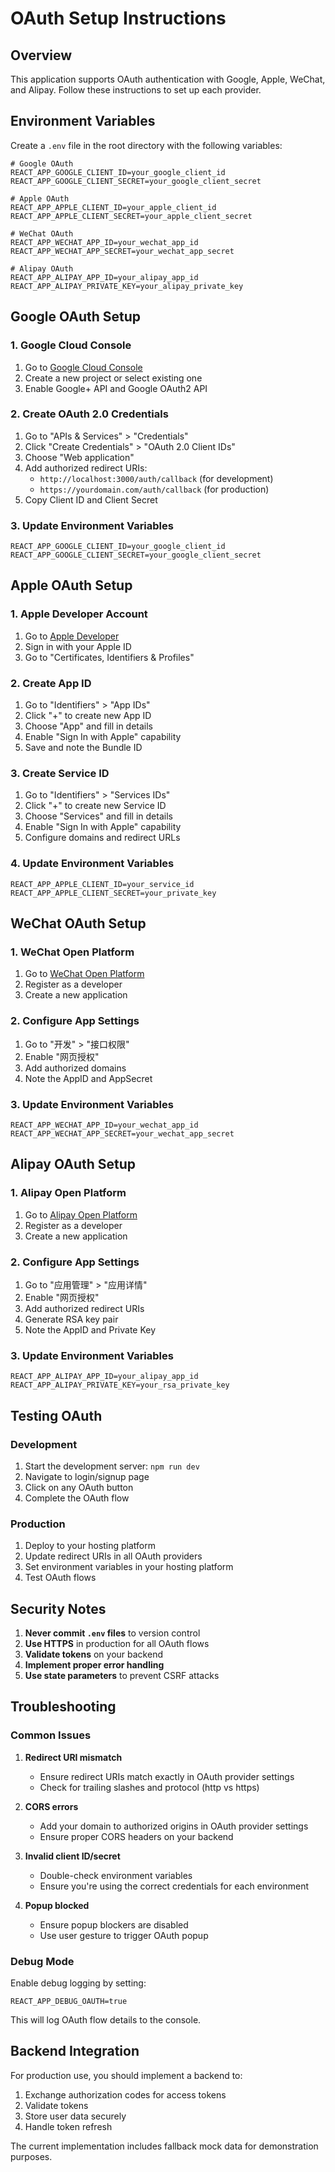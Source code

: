 # OAuth Setup Instructions

## Overview
This application supports OAuth authentication with Google, Apple, WeChat, and Alipay. Follow these instructions to set up each provider.

## Environment Variables
Create a `.env` file in the root directory with the following variables:

```env
# Google OAuth
REACT_APP_GOOGLE_CLIENT_ID=your_google_client_id
REACT_APP_GOOGLE_CLIENT_SECRET=your_google_client_secret

# Apple OAuth
REACT_APP_APPLE_CLIENT_ID=your_apple_client_id
REACT_APP_APPLE_CLIENT_SECRET=your_apple_client_secret

# WeChat OAuth
REACT_APP_WECHAT_APP_ID=your_wechat_app_id
REACT_APP_WECHAT_APP_SECRET=your_wechat_app_secret

# Alipay OAuth
REACT_APP_ALIPAY_APP_ID=your_alipay_app_id
REACT_APP_ALIPAY_PRIVATE_KEY=your_alipay_private_key
```

## Google OAuth Setup

### 1. Google Cloud Console
1. Go to [Google Cloud Console](https://console.cloud.google.com/)
2. Create a new project or select existing one
3. Enable Google+ API and Google OAuth2 API

### 2. Create OAuth 2.0 Credentials
1. Go to "APIs & Services" > "Credentials"
2. Click "Create Credentials" > "OAuth 2.0 Client IDs"
3. Choose "Web application"
4. Add authorized redirect URIs:
   - `http://localhost:3000/auth/callback` (for development)
   - `https://yourdomain.com/auth/callback` (for production)
5. Copy Client ID and Client Secret

### 3. Update Environment Variables
```env
REACT_APP_GOOGLE_CLIENT_ID=your_google_client_id
REACT_APP_GOOGLE_CLIENT_SECRET=your_google_client_secret
```

## Apple OAuth Setup

### 1. Apple Developer Account
1. Go to [Apple Developer](https://developer.apple.com/)
2. Sign in with your Apple ID
3. Go to "Certificates, Identifiers & Profiles"

### 2. Create App ID
1. Go to "Identifiers" > "App IDs"
2. Click "+" to create new App ID
3. Choose "App" and fill in details
4. Enable "Sign In with Apple" capability
5. Save and note the Bundle ID

### 3. Create Service ID
1. Go to "Identifiers" > "Services IDs"
2. Click "+" to create new Service ID
3. Choose "Services" and fill in details
4. Enable "Sign In with Apple" capability
5. Configure domains and redirect URLs

### 4. Update Environment Variables
```env
REACT_APP_APPLE_CLIENT_ID=your_service_id
REACT_APP_APPLE_CLIENT_SECRET=your_private_key
```

## WeChat OAuth Setup

### 1. WeChat Open Platform
1. Go to [WeChat Open Platform](https://open.weixin.qq.com/)
2. Register as a developer
3. Create a new application

### 2. Configure App Settings
1. Go to "开发" > "接口权限"
2. Enable "网页授权"
3. Add authorized domains
4. Note the AppID and AppSecret

### 3. Update Environment Variables
```env
REACT_APP_WECHAT_APP_ID=your_wechat_app_id
REACT_APP_WECHAT_APP_SECRET=your_wechat_app_secret
```

## Alipay OAuth Setup

### 1. Alipay Open Platform
1. Go to [Alipay Open Platform](https://open.alipay.com/)
2. Register as a developer
3. Create a new application

### 2. Configure App Settings
1. Go to "应用管理" > "应用详情"
2. Enable "网页授权"
3. Add authorized redirect URIs
4. Generate RSA key pair
5. Note the AppID and Private Key

### 3. Update Environment Variables
```env
REACT_APP_ALIPAY_APP_ID=your_alipay_app_id
REACT_APP_ALIPAY_PRIVATE_KEY=your_rsa_private_key
```

## Testing OAuth

### Development
1. Start the development server: `npm run dev`
2. Navigate to login/signup page
3. Click on any OAuth button
4. Complete the OAuth flow

### Production
1. Deploy to your hosting platform
2. Update redirect URIs in all OAuth providers
3. Set environment variables in your hosting platform
4. Test OAuth flows

## Security Notes

1. **Never commit `.env` files** to version control
2. **Use HTTPS** in production for all OAuth flows
3. **Validate tokens** on your backend
4. **Implement proper error handling**
5. **Use state parameters** to prevent CSRF attacks

## Troubleshooting

### Common Issues

1. **Redirect URI mismatch**
   - Ensure redirect URIs match exactly in OAuth provider settings
   - Check for trailing slashes and protocol (http vs https)

2. **CORS errors**
   - Add your domain to authorized origins in OAuth provider settings
   - Ensure proper CORS headers on your backend

3. **Invalid client ID/secret**
   - Double-check environment variables
   - Ensure you're using the correct credentials for each environment

4. **Popup blocked**
   - Ensure popup blockers are disabled
   - Use user gesture to trigger OAuth popup

### Debug Mode
Enable debug logging by setting:
```env
REACT_APP_DEBUG_OAUTH=true
```

This will log OAuth flow details to the console.

## Backend Integration

For production use, you should implement a backend to:
1. Exchange authorization codes for access tokens
2. Validate tokens
3. Store user data securely
4. Handle token refresh

The current implementation includes fallback mock data for demonstration purposes.






